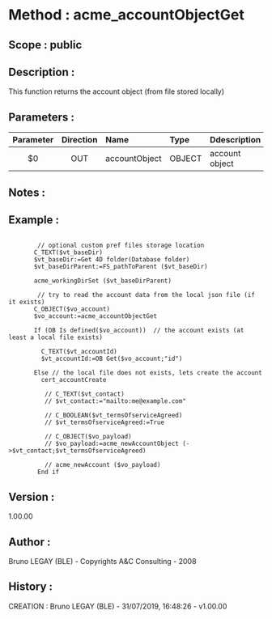 ﻿# **Method :** acme_accountObjectGet## **Scope :** public## **Description :** This function returns the account object (from file stored locally)## **Parameters :** | Parameter | Direction | Name | Type | Ddescription | |:----:|:----:|:----|:----|:----| | $0 | OUT | accountObject | OBJECT | account object | ## **Notes :** ## **Example :** ```        // optional custom pref files storage location       C_TEXT($vt_baseDir)       $vt_baseDir:=Get 4D folder(Database folder)       $vt_baseDirParent:=FS_pathToParent ($vt_baseDir)              acme_workingDirSet ($vt_baseDirParent)               // try to read the account data from the local json file (if it exists)       C_OBJECT($vo_account)       $vo_account:=acme_accountObjectGet                If (OB Is defined($vo_account))  // the account exists (at least a local file exists)               C_TEXT($vt_accountId)         $vt_accountId:=OB Get($vo_account;"id")             Else // the local file does not exists, lets create the account         cert_accountCreate                // C_TEXT($vt_contact)          // $vt_contact:="mailto:me@example.com"                // C_BOOLEAN($vt_termsOfserviceAgreed)          // $vt_termsOfserviceAgreed:=True                // C_OBJECT($vo_payload)          // $vo_payload:=acme_newAccountObject (->$vt_contact;$vt_termsOfserviceAgreed)                // acme_newAccount ($vo_payload)        End if```## **Version :** 1.00.00## **Author :** Bruno LEGAY (BLE) - Copyrights A&C Consulting - 2008## **History :**  CREATION : Bruno LEGAY (BLE) - 31/07/2019, 16:48:26 - v1.00.00